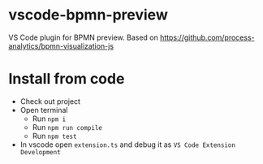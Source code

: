 # vscode-bpmn-preview

VS Code plugin for BPMN preview. 
Based on https://github.com/process-analytics/bpmn-visualization-js

# Install from code

* Check out project
* Open terminal
  * Run `npm i`
  * Run `npm run compile`
  * Run `npm test`
* In vscode open `extension.ts` and debug it as `VS Code Extension Development`